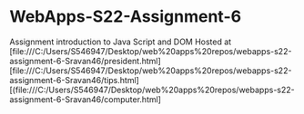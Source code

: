 # WebApps-S22-Assignment-6
Assignment introduction to Java Script and DOM
Hosted at [file:///C:/Users/S546947/Desktop/web%20apps%20repos/webapps-s22-assignment-6-Sravan46/president.html][file:///C:/Users/S546947/Desktop/web%20apps%20repos/webapps-s22-assignment-6-Sravan46/tips.html] [(file:///C:/Users/S546947/Desktop/web%20apps%20repos/webapps-s22-assignment-6-Sravan46/computer.html]